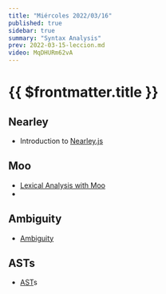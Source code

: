 ```yaml
---
title: "Miércoles 2022/03/16"
published: true
sidebar: true
summary: "Syntax Analysis"
prev: 2022-03-15-leccion.md
video: MqDHURm62vA
---
```


# {{ $frontmatter.title }}

## Nearley 

* Introduction to [Nearley.js](/temas/syntax-analysis/earley/nearley.html)

## Moo 

* [Lexical Analysis with Moo](/temas/syntax-analysis/earley/moo.html)
* 
## Ambiguity 

* [Ambiguity](/temas/syntax-analysis/earley/ambiguity.html)

## ASTs

* [AST](/temas/syntax-analysis/ast.html)s

